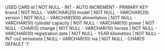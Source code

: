 <!--
Modellizzare la struttura di una tabella per memorizzare tutti i dati riguardanti delle auto usate messe in vendita da un concessionario
 -->

USED CARS
id | NOT NULL - INT - AUTO INCREMENT - PRIMARY KEY
brand | NOT NULL - VARCHAR(20)
model | NOT NULL - VARCHAR(20)
version | NOT NULL - VARCHAR(100)
alimentation | NOT NULL - VARCHAR(10)
cylinder capacity | NOT NULL - VARCHAR(10)
power | NOT NULL - CHAR(5)
change | NOT NULL - VARCHAR(10)
horses | NOT NULL - VARCHAR(10)
registration date | NOT NULL - YEAR
kilometres | NOT NULL - INT
co2 emissions | NULL - VARCHAR(10)
iva | NOT NULL - CHAR(1) DEFAULT '1'
